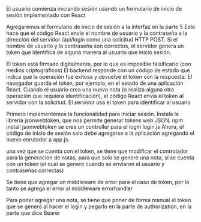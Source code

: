 El usuario comienza iniciando sesión usando un formulario de inicio de sesión implementado con React

Agregaremos el formulario de inicio de sesión a la interfaz en la parte 5
Esto hace que el código React envíe el nombre de usuario y la contraseña a la dirección del servidor /api/login como una solicitud HTTP POST.
Si el nombre de usuario y la contraseña son correctos, el servidor genera un token que identifica de alguna manera al usuario que inició sesión.

El token está firmado digitalmente, por lo que es imposible falsificarlo (con medios criptográficos)
El backend responde con un código de estado que indica que la operación fue exitosa y devuelve el token con la respuesta.
El navegador guarda el token, por ejemplo, en el estado de una aplicación React.
Cuando el usuario crea una nueva nota (o realiza alguna otra operación que requiera identificación), el código React envía el token al servidor con la solicitud.
El servidor usa el token para identificar al usuario

Primero implementemos la funcionalidad para iniciar sesión. Instala la librería jsonwebtoken, que nos permite generar tokens web JSON.
    npm install jsonwebtoken
 se crea un controller para el login
       login.js
Ahora, el código de inicio de sesión solo debe agregarse a la aplicación agregando el nuevo enrutador a app.js.

una vez que se cuenta con el token, se tiene que modificar el controlador para la generacion de notas, para que solo se genere una nota, si se cuenta con un token (el cual se genero cuando se enviaron el usuario y contraseñas correctas)

Se tiene que agregar un middleware de error para el caso de token, por lo tanto se agrega el error al middleware errorhandler 

Para poder agregar una nota, se tiene que poner de forma manual el token que se generó al hacer el login y pegarlo en la parte de authorization, en la parte que dice Bearer
